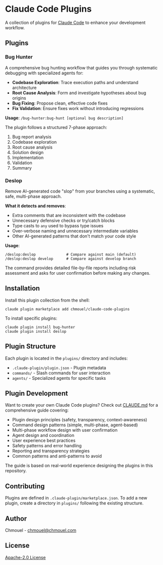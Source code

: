 # Claude Code Plugins

A collection of plugins for [Claude Code](https://claude.com/claude-code) to enhance your development workflow.

## Plugins

### Bug Hunter

A comprehensive bug hunting workflow that guides you through systematic debugging with specialized agents for:

- **Codebase Exploration**: Trace execution paths and understand architecture
- **Root Cause Analysis**: Form and investigate hypotheses about bug origins
- **Bug Fixing**: Propose clean, effective code fixes
- **Fix Validation**: Ensure fixes work without introducing regressions

**Usage**: `/bug-hunter:bug-hunt [optional bug description]`

The plugin follows a structured 7-phase approach:

1. Bug report analysis
2. Codebase exploration
3. Root cause analysis
4. Solution design
5. Implementation
6. Validation
7. Summary

### Deslop

Remove AI-generated code "slop" from your branches using a systematic, safe, multi-phase approach.

**What it detects and removes**:

- Extra comments that are inconsistent with the codebase
- Unnecessary defensive checks or try/catch blocks
- Type casts to `any` used to bypass type issues
- Over-verbose naming and unnecessary intermediate variables
- Other AI-generated patterns that don't match your code style

**Usage**:

```
/deslop:deslop              # Compare against main (default)
/deslop:deslop develop      # Compare against develop branch
```

The command provides detailed file-by-file reports including risk assessment
and asks for user confirmation before making any changes.

## Installation

Install this plugin collection from the shell:

```
claude plugin marketplace add chmouel/claude-code-plugins 
```

To install specific plugins:

```
claude plugin install bug-hunter
claude plugin install deslop
```

## Plugin Structure

Each plugin is located in the `plugins/` directory and includes:

- `.claude-plugin/plugin.json` - Plugin metadata
- `commands/` - Slash commands for user interaction
- `agents/` - Specialized agents for specific tasks

## Plugin Development

Want to create your own Claude Code plugins? Check out [CLAUDE.md](CLAUDE.md) for a comprehensive guide covering:

- Plugin design principles (safety, transparency, context-awareness)
- Command design patterns (simple, multi-phase, agent-based)
- Multi-phase workflow design with user confirmation
- Agent design and coordination
- User experience best practices
- Safety patterns and error handling
- Reporting and transparency strategies
- Common patterns and anti-patterns to avoid

The guide is based on real-world experience designing the plugins in this repository.

## Contributing

Plugins are defined in `.claude-plugin/marketplace.json`. To add a new plugin, create a directory in `plugins/` following the existing structure.

## Author

Chmouel - <chmouel@chmouel.com>

## License

[Apache-2.0 License](LICENSE)
